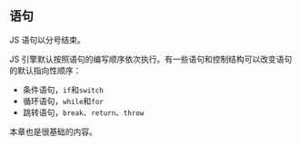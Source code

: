 ## 语句

JS 语句以分号结束。

JS 引擎默认按照语句的编写顺序依次执行。有一些语句和控制结构可以改变语句的默认指向性顺序：

- 条件语句，`if`和`switch`
- 循环语句，`while`和`for`
- 跳转语句，`break`、`return`、`throw`

本章也是很基础的内容。